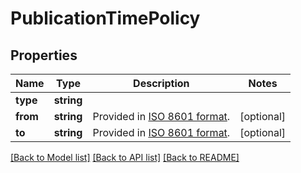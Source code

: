 # PublicationTimePolicy

## Properties
Name | Type | Description | Notes
------------ | ------------- | ------------- | -------------
**type** | **string** |  | 
**from** | **string** | Provided in [ISO 8601 format](https://en.wikipedia.org/wiki/ISO_8601). | [optional] 
**to** | **string** | Provided in [ISO 8601 format](https://en.wikipedia.org/wiki/ISO_8601). | [optional] 

[[Back to Model list]](../../README.md#documentation-for-models) [[Back to API list]](../../README.md#documentation-for-api-endpoints) [[Back to README]](../../README.md)

